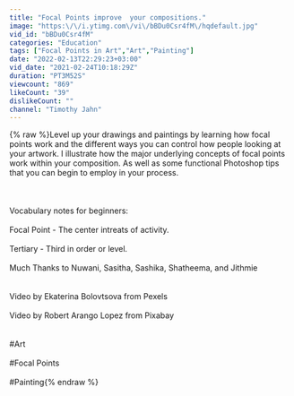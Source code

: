 ```yaml
---
title: "Focal Points improve  your compositions."
image: "https:\/\/i.ytimg.com\/vi\/bBDu0Csr4fM\/hqdefault.jpg"
vid_id: "bBDu0Csr4fM"
categories: "Education"
tags: ["Focal Points in Art","Art","Painting"]
date: "2022-02-13T22:29:23+03:00"
vid_date: "2021-02-24T10:18:29Z"
duration: "PT3M52S"
viewcount: "869"
likeCount: "39"
dislikeCount: ""
channel: "Timothy Jahn"
---
```

{% raw %}Level up your drawings and paintings by learning how focal points work and the different ways you can control how people looking at your artwork.  I illustrate how the major underlying concepts of focal points work within your composition. As well as some functional Photoshop tips that you can begin to employ in your process.  <br /><br /><br /><br />Vocabulary notes for beginners:<br /><br />Focal Point - The center intreats of activity. <br /><br />Tertiary - Third in order or level.<br /><br />Much Thanks to Nuwani, Sasitha, Sashika, Shatheema, and Jithmie <br /><br /><br />Video by Ekaterina Bolovtsova from Pexels<br /><br />Video by Robert Arango Lopez from Pixabay <br /><br /><br />#Art<br /><br />#Focal Points <br /><br />#Painting{% endraw %}
